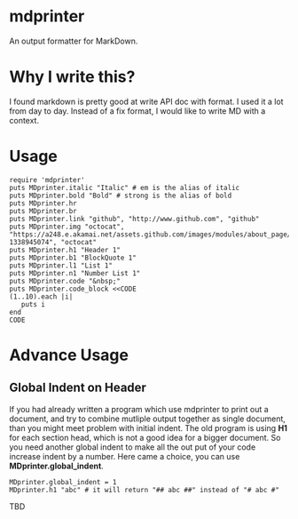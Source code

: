 mdprinter
=========

An output formatter for MarkDown.

# Why I write this?

I found markdown is pretty good at write API doc with format. I used it a lot from day to day. Instead of a fix format, I would like to write MD with a context.

# Usage

    require 'mdprinter'
    puts MDprinter.italic "Italic" # em is the alias of italic
    puts MDprinter.bold "Bold" # strong is the alias of bold
    puts MDprinter.hr
    puts MDprinter.br
    puts MDprinter.link "github", "http://www.github.com", "github"
    puts MDprinter.img "octocat", "https://a248.e.akamai.net/assets.github.com/images/modules/about_page/octocat.png?1338945074", "octocat"
    puts MDprinter.h1 "Header 1"
    puts MDprinter.b1 "BlockQuote 1"
    puts MDprinter.l1 "List 1"
    puts MDprinter.n1 "Number List 1"
    puts MDprinter.code "&nbsp;"
    puts MDprinter.code_block <<CODE
    (1..10).each |i|
       puts i
    end
    CODE

# Advance Usage

## Global Indent on Header

If you had already written a program which use mdprinter to print out a document, and try to combine mutliple output together as single document, than you might meet problem with initial indent. The old program is using __H1__ for each section head, which is not a good idea for a bigger document. So you need another global indent to make all the out put of your code increase indent by a number. Here came a choice, you can use __MDprinter.global_indent__.

    MDprinter.global_indent = 1
    MDprinter.h1 "abc" # it will return "## abc ##" instead of "# abc #"



TBD
